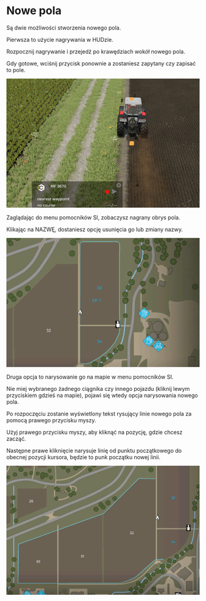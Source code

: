 # Nowe pola

Są dwie możliwości stworzenia nowego pola.  
  
Pierwsza to użycie nagrywania w HUDzie.  
  
Rozpocznij nagrywanie i przejedź po krawędziach wokół nowego pola.  
  
Gdy gotowe, wciśnij przycisk ponownie a zostaniesz zapytany czy zapisać to pole.  
  


![Image](../assets/images/recordcustomhelp_0_0_765_510.png)

Zaglądając do menu pomocników SI, zobaczysz nagrany obrys pola.  
  
Klikając na NAZWĘ, dostaniesz opcję usunięcia go lub zmiany nazwy.  
  


![Image](../assets/images/donecustomhelp_0_0_765_510.png)

Druga opcja to narysowanie go na mapie w menu pomocników SI.  
  
Nie miej wybranego żadnego ciągnika czy innego pojazdu (kliknij lewym przyciskiem gdzieś na mapie), pojawi się wtedy opcja narysowania nowego pola.  
  
Po rozpoczęciu zostanie wyświetlony tekst rysujący linie nowego pola za pomocą prawego przycisku myszy.  
  
Użyj prawego przycisku myszy, aby kliknąć na pozycję, gdzie chcesz zacząć.  
  
Następne prawe kliknięcie narysuje linię od punktu początkowego do obecnej pozycji kursora, będzie to punk początku nowej linii.  
  


![Image](../assets/images/drawcustomhelp_0_0_765_510.png)

